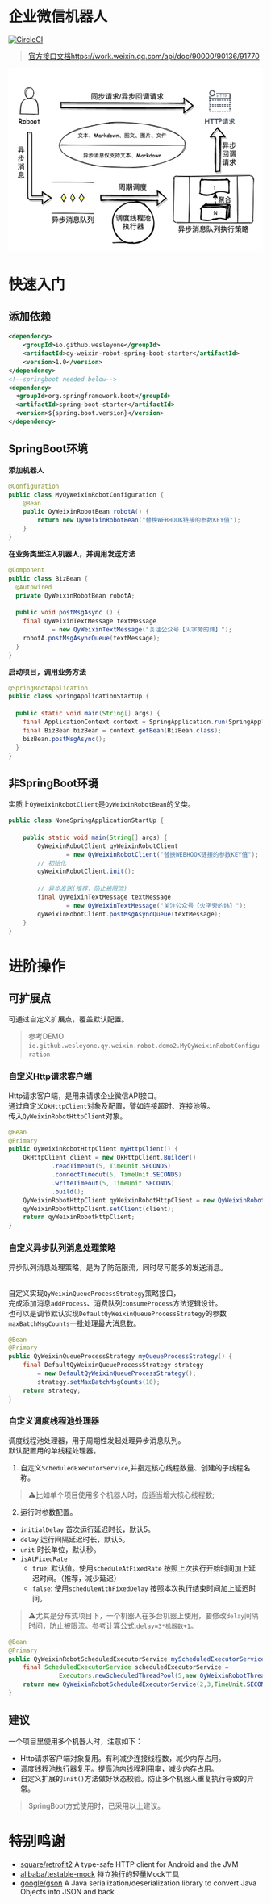 
# 企业微信机器人

[![CircleCI](https://circleci.com/gh/WesleyOne/qy-weixin-robot-spring-boot-starter/tree/master.svg?style=svg)](https://circleci.com/gh/WesleyOne/qy-weixin-robot-spring-boot-starter/tree/master)

> [官方接口文档https://work.weixin.qq.com/api/doc/90000/90136/91770](https://work.weixin.qq.com/api/doc/90000/90136/91770)

![项目架构](./qy_weixin_robot.png)

# 快速入门

## 添加依赖

```xml
<dependency>
    <groupId>io.github.wesleyone</groupId>
    <artifactId>qy-weixin-robot-spring-boot-starter</artifactId>
    <version>1.0</version>
</dependency>
<!--springboot needed below-->
<dependency>
  <groupId>org.springframework.boot</groupId>
  <artifactId>spring-boot-starter</artifactId>
  <version>${spring.boot.version}</version>
</dependency>
```

## SpringBoot环境

**添加机器人**
```java
@Configuration
public class MyQyWeixinRobotConfiguration {
    @Bean
    public QyWeixinRobotBean robotA() {
        return new QyWeixinRobotBean("替换WEBHOOK链接的参数KEY值");
    }
}
```
**在业务类里注入机器人，并调用发送方法**
```java
@Component
public class BizBean {
  @Autowired
  private QyWeixinRobotBean robotA;
  
  public void postMsgAsync () {
    final QyWeixinTextMessage textMessage
            = new QyWeixinTextMessage("关注公众号【火字旁的炜】");
    robotA.postMsgAsyncQueue(textMessage);
  }
}
```
**启动项目，调用业务方法**
```java
@SpringBootApplication
public class SpringApplicationStartUp {

  public static void main(String[] args) {
    final ApplicationContext context = SpringApplication.run(SpringApplicationStartUp.class, args);
    final BizBean bizBean = context.getBean(BizBean.class);
    bizBean.postMsgAsync();
  }
}
```

## 非SpringBoot环境

实质上`QyWeixinRobotClient`是`QyWeixinRobotBean`的父类。

```java
public class NoneSpringApplicationStartUp {

    public static void main(String[] args) {
        QyWeixinRobotClient qyWeixinRobotClient
                = new QyWeixinRobotClient("替换WEBHOOK链接的参数KEY值");
        // 初始化
        qyWeixinRobotClient.init();

        // 异步发送(推荐，防止被限流)
        final QyWeixinTextMessage textMessage
                = new QyWeixinTextMessage("关注公众号【火字旁的炜】");
        qyWeixinRobotClient.postMsgAsyncQueue(textMessage);
    }
}
```

# 进阶操作

## 可扩展点
可通过自定义扩展点，覆盖默认配置。
> 参考DEMO
> `io.github.wesleyone.qy.weixin.robot.demo2.MyQyWeixinRobotConfiguration`

### 自定义Http请求客户端

Http请求客户端，是用来请求企业微信API接口。
<br>通过自定义`OkHttpClient`对象及配置，譬如连接超时、连接池等。
<br>传入`QyWeixinRobotHttpClient`对象。

```java
@Bean
@Primary
public QyWeixinRobotHttpClient myHttpClient() {
    OkHttpClient client = new OkHttpClient.Builder()
            .readTimeout(5, TimeUnit.SECONDS)
            .connectTimeout(5, TimeUnit.SECONDS)
            .writeTimeout(5, TimeUnit.SECONDS)
            .build();
    QyWeixinRobotHttpClient qyWeixinRobotHttpClient = new QyWeixinRobotHttpClient();
    qyWeixinRobotHttpClient.setClient(client);
    return qyWeixinRobotHttpClient;
}
```

### 自定义异步队列消息处理策略
异步队列消息处理策略，是为了防范限流，同时尽可能多的发送消息。

<br>自定义实现`QyWeixinQueueProcessStrategy`策略接口，
<br>完成添加消息`addProcess`、消费队列`consumeProcess`方法逻辑设计。
<br>也可以是调节默认实现`DefaultQyWeixinQueueProcessStrategy`的参数`maxBatchMsgCounts`一批处理最大消息数。

```java
@Bean
@Primary
public QyWeixinQueueProcessStrategy myQueueProcessStrategy() {
    final DefaultQyWeixinQueueProcessStrategy strategy
        = new DefaultQyWeixinQueueProcessStrategy();
        strategy.setMaxBatchMsgCounts(10);
    return strategy;
}
```

### 自定义调度线程池处理器
调度线程池处理器，用于周期性发起处理异步消息队列。
<br>默认配置用的单线程处理器。

1. 自定义`ScheduledExecutorService`,并指定核心线程数量、创建的子线程名称。
> ⚠️比如单个项目使用多个机器人时，应适当增大核心线程数;

2. 运行时参数配置。
- `initialDelay` 首次运行延迟时长，默认5。
- `delay` 运行间隔延迟时长，默认5。
- `unit` 时长单位，默认秒。
- `isAtFixedRate`
    - `true`: 默认值。使用`scheduleAtFixedRate` 按照上次执行开始时间加上延迟时间。（推荐，减少延迟）
    - `false`: 使用`scheduleWithFixedDelay` 按照本次执行结束时间加上延迟时间。

> ⚠️尤其是分布式项目下，一个机器人在多台机器上使用，要修改`delay`间隔时间，防止被限流。参考计算公式:`delay=3*机器数+1`。

```java
@Bean
@Primary
public QyWeixinRobotScheduledExecutorService myScheduledExecutorService() {
    final ScheduledExecutorService scheduledExecutorService =
              Executors.newScheduledThreadPool(5,new QyWeixinRobotThreadFactoryImpl("qy-weixin-spring-"));
    return new QyWeixinRobotScheduledExecutorService(2,3,TimeUnit.SECONDS, true, scheduledExecutorService);
}
```
## 建议

一个项目里使用多个机器人时，注意如下：
- Http请求客户端对象复用。有利减少连接线程数，减少内存占用。
- 调度线程池执行器复用。提高池内线程利用率，减少内存占用。
- 自定义扩展的`init()`方法做好状态校验。防止多个机器人重复执行导致的异常。

> SpringBoot方式使用时，已采用以上建议。

# 特别鸣谢

- [square/retrofit2](https://github.com/square/retrofit) A type-safe HTTP client for Android and the JVM
- [alibaba/testable-mock](https://github.com/alibaba/testable-mock) 特立独行的轻量Mock工具
- [google/gson](https://github.com/google/gson) A Java serialization/deserialization library to convert Java Objects into JSON and back

